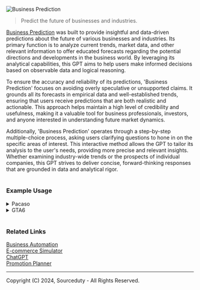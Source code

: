 ![Business Prediction](https://github.com/user-attachments/assets/c39c98fb-2ef0-4eb3-a38c-624a5f655029)

> Predict the future of businesses and industries.

[Business Prediction](https://chatgpt.com/g/g-NeRUwW82v-business-prediction) was built to provide insightful and data-driven predictions about the future of various businesses and industries. Its primary function is to analyze current trends, market data, and other relevant information to offer educated forecasts regarding the potential directions and developments in the business world. By leveraging its analytical capabilities, this GPT aims to help users make informed decisions based on observable data and logical reasoning.

To ensure the accuracy and reliability of its predictions, 'Business Prediction' focuses on avoiding overly speculative or unsupported claims. It grounds all its forecasts in empirical data and well-established trends, ensuring that users receive predictions that are both realistic and actionable. This approach helps maintain a high level of credibility and usefulness, making it a valuable tool for business professionals, investors, and anyone interested in understanding future market dynamics.

Additionally, 'Business Prediction' operates through a step-by-step multiple-choice process, asking users clarifying questions to hone in on the specific areas of interest. This interactive method allows the GPT to tailor its analysis to the user's needs, providing more precise and relevant insights. Whether examining industry-wide trends or the prospects of individual companies, this GPT strives to deliver concise, forward-thinking responses that are grounded in data and analytical rigor.

#
### Example Usage

<details><summary>Pacaso</summary>
<br>

![Pacaso](https://github.com/user-attachments/assets/e4cf5092-78ce-4b23-800a-1ca967c72935)

## Business Prediction: Pacaso

**Overview:**
Pacaso is a real estate platform that specializes in co-ownership of luxury second homes. It allows multiple buyers to purchase shares in a single property, making high-end real estate more accessible.

**Current Trends:**
1. **Increased Demand for Second Homes:** The pandemic has driven interest in secondary residences as remote work becomes more common.
2. **Fractional Ownership Popularity:** More consumers are looking for flexible ownership models, making fractional ownership appealing.
3. **Luxury Real Estate Growth:** The luxury real estate market continues to grow, with high demand in desirable locations.

**Market Data:**
- **Revenue Growth:** Pacaso has reported significant revenue increases year-over-year, driven by the expanding customer base.
- **Funding Rounds:** Recent funding rounds have raised substantial capital, indicating strong investor confidence.
- **Geographic Expansion:** The company is rapidly expanding into new markets both domestically and internationally.

**Predictions:**
1. **Continued Expansion:** Pacaso is likely to expand its market presence, targeting high-demand vacation destinations and urban markets globally.
2. **Technological Advancements:** Integration of advanced technology to streamline the buying process, enhance customer experience, and manage properties efficiently.
3. **Regulatory Challenges:** Potential regulatory hurdles as more regions implement stricter rules on fractional ownership and real estate transactions.
4. **Increased Competition:** As the market for fractional ownership grows, more competitors are expected to enter the space, potentially driving innovation and price adjustments.

**Strategic Recommendations:**
1. **Enhance Customer Experience:** Invest in technology to provide seamless and transparent transactions.
2. **Diversify Property Portfolio:** Include a variety of property types and locations to attract a broader audience.
3. **Build Partnerships:** Collaborate with local real estate agents, property managers, and financial institutions to strengthen market position.
4. **Monitor Regulations:** Stay ahead of regulatory changes and adapt business practices accordingly to mitigate risks.

**Conclusion:**
Pacaso is positioned for significant growth in the luxury real estate market through its innovative co-ownership model. By continuing to expand geographically, leveraging technology, and navigating regulatory landscapes, Pacaso can sustain its momentum and capitalize on emerging market opportunities.

<br>
</details>

<details><summary>GTA6</summary>
<br>

![GTA6](https://github.com/user-attachments/assets/2379534d-ee86-4d0f-ab87-a0193c7e23e7)

### Analysis of Grand Theft Auto VI (GTA 6) Release and Take-Two Interactive's Future

#### 1. Take-Two Interactive's Current Position:
- **Financial Performance:**
  - Review the latest earnings report to gauge revenue, profit margins, and other financial health indicators.
  - Key Metrics: Revenue Growth, Net Income, EBITDA, EPS.
- **Stock Market Reaction:**
  - Analyze the stock price movement post-announcement of GTA 6's release date.
  - Metrics: Stock Price Volatility, Trading Volume, Analyst Upgrades/Downgrades.
- **Portfolio Strength:**
  - Evaluate the performance of other key franchises under Take-Two's umbrella such as NBA 2K, Red Dead Redemption, and Borderlands.
  - Metrics: Sales Figures, User Engagement, Market Share.

#### 2. Impact of GTA 6 Release:
- **Revenue Boost:**
  - Project the potential increase in revenue following the release of GTA 6, considering historical data from previous GTA releases.
  - Metrics: Pre-Order Numbers, Day-One Sales, Quarterly Revenue Forecasts.
- **Market Competition:**
  - Identify potential competitors releasing similar high-profile games around the same timeframe.
  - Competitors: Activision Blizzard (Call of Duty), EA (Battlefield), Ubisoft (Assassin's Creed).
- **Marketing and Promotion:**
  - Assess the scale and effectiveness of Take-Two's marketing campaigns leading up to the release.
  - Metrics: Marketing Spend, Social Media Engagement, Pre-Release Hype.

#### 3. Consumer Trends and Preferences:
- **Gamer Demographics:**
  - Analyze the target audience for GTA 6 and any shifts in gaming preferences that could affect sales.
  - Metrics: Age Groups, Geographic Distribution, Gaming Platforms.
- **Technological Advancements:**
  - Consider the impact of next-gen consoles and PC gaming hardware on game performance and player experience.
  - Metrics: Console Sales, PC Hardware Trends, VR/AR Adoption Rates.
- **In-Game Monetization:**
  - Evaluate the potential revenue from in-game purchases, subscriptions, and other monetization strategies.
  - Metrics: Microtransaction Revenue, Subscription Growth, DLC Sales.

#### 4. Potential Risks and Challenges:
- **Development Delays:**
  - Assess the likelihood and impact of potential delays in the release of GTA 6.
  - Factors: Development Timeline, Workforce Stability, Technological Hurdles.
- **Market Saturation:**
  - Consider the risk of market saturation with similar open-world games.
  - Metrics: Market Share, Competitor Analysis, Consumer Fatigue.
- **Economic Factors:**
  - Evaluate broader economic conditions that could impact consumer spending on gaming.
  - Metrics: Disposable Income Trends, Inflation Rates, Global Economic Health.

#### 5. Predictions and Recommendations:
- **Short-term Outlook (2025):**
  - Predict the immediate financial impact post-release, including initial sales figures and stock price movements.
  - Metrics: First-Week Sales, Stock Price Impact, Revenue Projections.
- **Long-term Outlook (2026 and beyond):**
  - Project the sustained impact of GTA 6 on Take-Two's revenue and market position over the next few years.
  - Metrics: Annual Revenue Growth, Market Positioning, Long-term Stock Performance.
- **Strategic Recommendations:**
  - Offer advice on how Take-Two can maximize the success of GTA 6, such as through strategic partnerships, additional content updates, or expansions.
  - Suggestions: Post-Launch Content, Cross-Promotions, Community Engagement Strategies.

<br>
</details>

#
### Related Links

[Business Automation](https://chat.openai.com/g/g-Y2GamnRIL-business-automation)
<br>
[E-commerce Simulator](https://chatgpt.com/g/g-OzfrZnCTe-e-commerce-simulator)
<br>
[ChatGPT](https://github.com/sourceduty/ChatGPT)
<br>
[Promotion Planner](https://github.com/sourceduty/Promotion_Planner)

***
Copyright (C) 2024, Sourceduty - All Rights Reserved.
